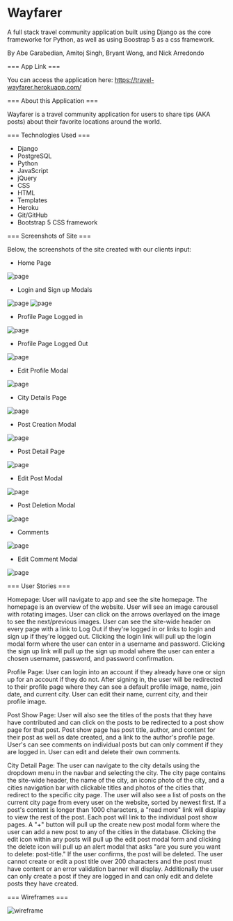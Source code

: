 # Wayfarer
A full stack travel community application built using Django as the core frameworke for Python, as well as using Boostrap 5 as a css framework. 

By Abe Garabedian, Amitoj Singh, Bryant Wong, and Nick Arredondo



=== App Link ===

You can access the application here: https://travel-wayfarer.herokuapp.com/


=== About this Application ===

Wayfarer is a travel community application for users to share tips (AKA posts) about their favorite locations around the world. 

=== Technologies Used ===

- Django
- PostgreSQL
- Python
- JavaScript
- jQuery
- CSS
- HTML
- Templates
- Heroku
- Git/GitHub
- Bootstrap 5 CSS framework

=== Screenshots of Site ===

Below, the screenshots of the site created with our clients input:

- Home Page

![page](./readme-images/homepage.png)

- Login and Sign up Modals

![page](./readme-images/loginmodal.png)
![page](./readme-images/Signupmodal.png)

- Profile Page Logged in

![page](./readme-images/Profilepage.png)

- Profile Page Logged Out

![page](./readme-images/profileloggedout.png)

- Edit Profile Modal

![page](./readme-images/Editprofilemodal.png)

- City Details Page

![page](./readme-images/citydetail.png)

- Post Creation Modal

![page](./readme-images/homepage.png)

- Post Detail Page

![page](./readme-images/postdetail.png)

- Edit Post Modal

![page](./readme-images/editpostmodal.png)

- Post Deletion Modal

![page](./readme-images/deletepostmodal.png)

- Comments 

![page](./readme-images/comments.png)

- Edit Comment Modal

![page](./readme-images/editcomments.png)

=== User Stories ===

Homepage: User will navigate to app and see the site homepage. The homepage is an overview of the website. User will see an image carousel with rotating images. User can click on the arrows overlayed on the image to see the next/previous images. User can see the site-wide header on every page with a link to Log Out if they're logged in or links to login and sign up if they're logged out. Clicking the login link will pull up the login modal form where the user can enter in a username and password. Clicking the sign up link will pull up the sign up modal where the user can enter a chosen username, password, and password confirmation. 

Profile Page: User can login into an account if they already have one or sign up for an account if they do not. After signing in, the user will be redirected to their profile page where they can see a default profile image, name, join date, and current city. User can edit their name, current city, and their profile image.

Post Show Page: User will also see the titles of the posts that they have have contributed and can click on the posts to be redirected to a post show page for that post. Post show page has post title, author, and content for their post as well as date created, and a link to the author's profile page. User's can see comments on individual posts but can only comment if they are logged in. User can edit and delete their own comments.

City Detail Page: The user can navigate to the city details using the dropdown menu in the navbar and selecting the city. The city page contains the site-wide header, the name of the city, an iconic photo of the city, and a cities navigation bar with clickable titles and photos of the cities that redirect to the specific city page. The user will also see a list of posts on the current city page from every user on the website, sorted by newest first. If a post's content is longer than 1000 characters, a "read more" link will display to view the rest of the post. Each post will link to the individual post show pages. A "+" button will pull up the create new post modal form where the user can add a new post to any of the cities in the database. Clicking the edit icon within any posts will pull up the edit post modal form and clicking the delete icon will pull up an alert modal that asks "are you sure you want to delete: post-title." If the user confirms, the post will be deleted. The user cannot create or edit a post title over 200 characters and the post must have content or an error validation banner will display. Additionally the user can only create a post if they are logged in and can only edit and delete posts they have created. 




=== Wireframes ===

![wireframe](./readme-images/wireframes.png)